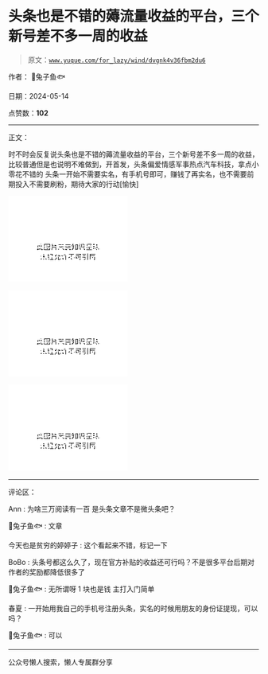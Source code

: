 # 头条也是不错的薅流量收益的平台，三个新号差不多一周的收益

> 原文：[`www.yuque.com/for_lazy/wind/dvgnk4v36fbm2du6`](https://www.yuque.com/for_lazy/wind/dvgnk4v36fbm2du6)

作者： 🐰兔子鱼🐟

日期：2024-05-14

点赞数：**102**

* * *

正文：

时不时会反复说头条也是不错的薅流量收益的平台，三个新号差不多一周的收益，比较普通但是也说明不难做到，开首发，头条偏爱情感军事热点汽车科技，拿点小零花不错的
头条一开始不需要实名，有手机号即可，赚钱了再实名，也不需要前期投入不需要刷粉，期待大家的行动[愉快]

![](img/df28332cc3366737abe53580d445427d.png)

![](img/1cc895d25f013e8332d389dbe8a8f64d.png)

![](img/d242384b49f23f57f4b0e4203eb9c0ed.png)

* * *

评论区：

Ann : 为啥三万阅读有一百 是头条文章不是微头条吧？

🐰兔子鱼🐟 : 文章

今天也是贫穷的婷婷子 : 这个看起来不错，标记一下

BoBo : 头条号都这么久了，现在官方补贴的收益还可行吗？不是很多平台后期对作者的奖励都降低很多了

🐰兔子鱼🐟 : 无所谓呀 1 块也是钱 主打入门简单

春夏 : 一开始用我自己的手机号注册头条，实名的时候用朋友的身份证提现，可以吗？

🐰兔子鱼🐟 : 可以

* * *

公众号懒人搜索，懒人专属群分享